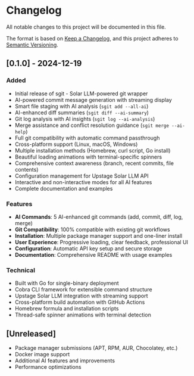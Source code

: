 # Changelog

All notable changes to this project will be documented in this file.

The format is based on [Keep a Changelog](https://keepachangelog.com/en/1.0.0/),
and this project adheres to [Semantic Versioning](https://semver.org/spec/v2.0.0.html).

## [0.1.0] - 2024-12-19

### Added
- Initial release of sgit - Solar LLM-powered git wrapper
- AI-powered commit message generation with streaming display
- Smart file staging with AI analysis (`sgit add --all-ai`)
- AI-enhanced diff summaries (`sgit diff --ai-summary`)
- Git log analysis with AI insights (`sgit log --ai-analysis`)
- Merge assistance and conflict resolution guidance (`sgit merge --ai-help`)
- Full git compatibility with automatic command passthrough
- Cross-platform support (Linux, macOS, Windows)
- Multiple installation methods (Homebrew, curl script, Go install)
- Beautiful loading animations with terminal-specific spinners
- Comprehensive context awareness (branch, recent commits, file contents)
- Configuration management for Upstage Solar LLM API
- Interactive and non-interactive modes for all AI features
- Complete documentation and examples

### Features
- **AI Commands**: 5 AI-enhanced git commands (add, commit, diff, log, merge)
- **Git Compatibility**: 100% compatible with existing git workflows
- **Installation**: Multiple package manager support and one-liner install
- **User Experience**: Progressive loading, clear feedback, professional UI
- **Configuration**: Automatic API key setup and secure storage
- **Documentation**: Comprehensive README with usage examples

### Technical
- Built with Go for single-binary deployment
- Cobra CLI framework for extensible command structure
- Upstage Solar LLM integration with streaming support
- Cross-platform build automation with GitHub Actions
- Homebrew formula and installation scripts
- Thread-safe spinner animations with terminal detection

## [Unreleased]
- Package manager submissions (APT, RPM, AUR, Chocolatey, etc.)
- Docker image support
- Additional AI features and improvements
- Performance optimizations 